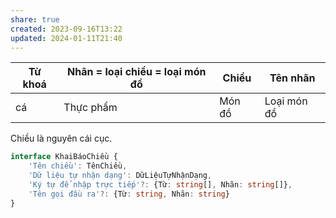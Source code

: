 ```yaml
---
share: true
created: 2023-09-16T13:22
updated: 2024-01-11T21:40
---
```

| Từ khoá | Nhãn = loại chiều = loại món đồ | Chiều | Tên nhãn |
| ---- | ---- | ---- | ---- |
| cá | Thực phẩm | Món đồ | Loại món đồ |


Chiều là nguyên cái cục.
```ts
interface KhaiBáoChiều {
    'Tên chiều': TênChiều,
    'Dữ liệu tự nhận dạng': DữLiệuTựNhậnDạng,
    'Ký tự để nhập trực tiếp'?: {Từ: string[], Nhãn: string[]},
    'Tên gọi đầu ra'?: {Từ: string, Nhãn: string}
}
```
